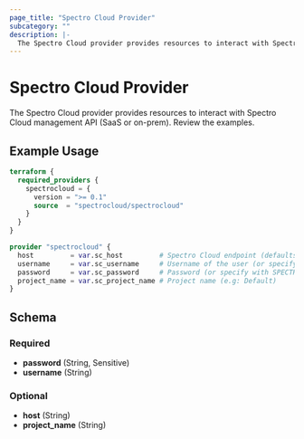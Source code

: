 ```yaml
---
page_title: "Spectro Cloud Provider"
subcategory: ""
description: |-
  The Spectro Cloud provider provides resources to interact with Spectro Cloud management API (SaaS or on-prem).
---
```


# Spectro Cloud Provider


The Spectro Cloud provider provides resources to interact with Spectro Cloud management API (SaaS or on-prem). Review the examples.

## Example Usage

```terraform
terraform {
  required_providers {
    spectrocloud = {
      version = ">= 0.1"
      source  = "spectrocloud/spectrocloud"
    }
  }
}

provider "spectrocloud" {
  host         = var.sc_host         # Spectro Cloud endpoint (defaults to api.spectrocloud.com)
  username     = var.sc_username     # Username of the user (or specify with SPECTROCLOUD_USERNAME env var)
  password     = var.sc_password     # Password (or specify with SPECTROCLOUD_PASSWORD env var)
  project_name = var.sc_project_name # Project name (e.g: Default)
}
```

## Schema

### Required

- **password** (String, Sensitive)
- **username** (String)

### Optional

- **host** (String)
- **project_name** (String)
